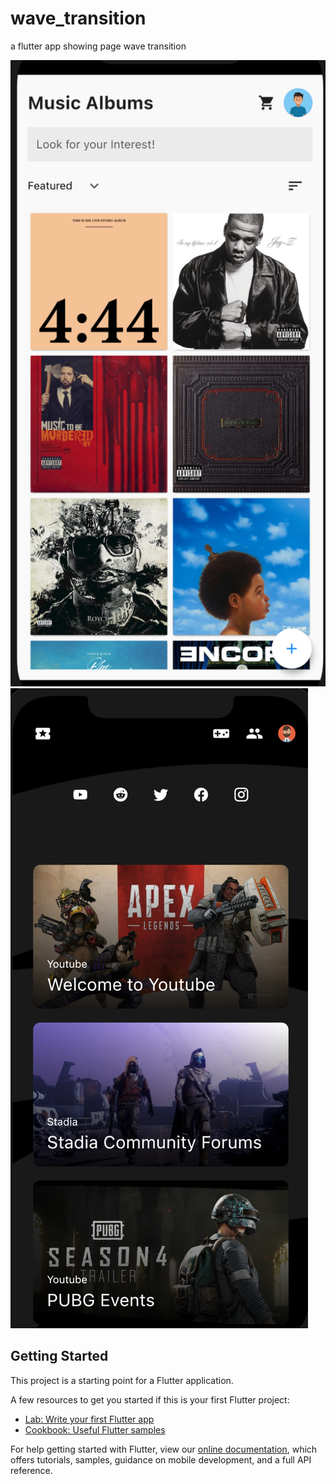 # wave_transition

a flutter app showing page wave transition

![alt text](https://github.com/Piyushhhhh/Flutter_wave_transition/blob/main/assets/screenshots/Screenshot%202021-02-07%20at%203.37.52%20PM.png?raw=true)
![alt text](https://github.com/Piyushhhhh/Flutter_wave_transition/blob/main/assets/screenshots/Screenshot%202021-02-07%20at%203.38.02%20PM.png?raw=true)


## Getting Started

This project is a starting point for a Flutter application.

A few resources to get you started if this is your first Flutter project:

- [Lab: Write your first Flutter app](https://flutter.dev/docs/get-started/codelab)
- [Cookbook: Useful Flutter samples](https://flutter.dev/docs/cookbook)

For help getting started with Flutter, view our
[online documentation](https://flutter.dev/docs), which offers tutorials,
samples, guidance on mobile development, and a full API reference.
